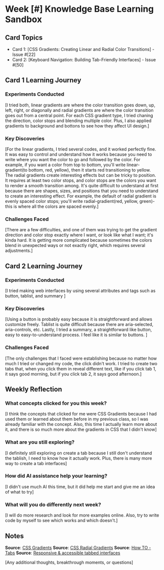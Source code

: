 # Week [#] Knowledge Base Learning Sandbox

## Card Topics

- Card 1: [CSS Gradients: Creating Linear and Radial Color Transitions] - Issue #[22]
- Card 2: [Keyboard Navigation: Building Tab-Friendly Interfaces] - Issue #[50]

## Card 1 Learning Journey

### Experiments Conducted

[I tried both, linear gradients are where the color transition goes down, up, left, right, or diagonally and radial gradients are where the color transition goes out from a central point. For each CSS gradient type, I tried chaning the direction, color stops and blending multiple color. Plus, I also applied gradients to background and bottons to see how they affect UI design.]


### Key Discoveries

[For the linear gradients, I tried several codes, and it worked perfectly fine. It was easy to control and understand how it works because you need to write where you want the color to go and followed by the color. For example, if you want a color from top to bottom, you'll write linear-gradient(to bottom, red, yellow), then it starts red transitioning to yellow. The radial gradients create interesting effects but can be tricky to position. It requires at least two color stops, and color stops are the colors you want to render a smooth transition among. It's quite difficult to understand at first because there are shapes, sizes, and positions that you need to understand to create an interesting effect. For example, the default of radial gradient is evenly spaced color stops; you'll write radial-gradient(red, yellow, green)-this is where all the colors are spaced evenly.]

### Challenges Faced

[There are a few difficulties, and one of them was trying to get the gradient direction and color stop exactly where I want, or look like what I want; it's kinda hard. It is getting more complicated because sometimes the colors blend in unexpected ways or not exactly right, which requires several adjustments.]

## Card 2 Learning Journey

### Experiments Conducted

[I tried making web interfaces by using several attributes and tags such as button, tablist, and summary ]

### Key Discoveries

[Using a button is probably easy because it is straightforward and allows customize freely. Tablist is quite difficult because there are aria-selected, aria-controls, etc. Lastly, I tried a summary, a straightforward like button, easy to easy-to-understand process. I feel like it is similar to buttons. ]

### Challenges Faced

[The only challenges that I faced were establishing because no matter how much I tried or changed my code, the click didn't work. I tried to create two tabs that, when you click them in reveal different text, like if you click tab 1, it says good morning, but if you click tab 2, it says good afternoon.]

## Weekly Reflection

### What concepts clicked for you this week?

[I think the concepts that clicked for me were CSS Gradients because I had used them or learned about them before in my previous class, so I was already familiar with the concept. Also, this time I actually learn more about it, and there is so much more about the gradients in CSS that I didn't know]

### What are you still exploring?

[I definitely still exploring on create a tab because I still don't understand the tablish, I need to know how it actually work. Plus, there is many more way to create a tab interfaces]

### How did AI assistance help your learning?

[I didn't use much AI this time, but it did help me start and give me an idea of what to try]

### What will you do differently next week?

[I will do more research and look for more examples online. Also, try to write code by myself to see which works and which doesn't.]

## Notes

**Source**: [CSS Gradients](https://www.w3schools.com/css/css3_gradients.asp)
**Source**: [CSS Radial Gradients](https://www.w3schools.com/css/css3_gradients_radial.asp)
**Source**: [How TO - Tabs](https://www.w3schools.com/howto/howto_js_tabs.asp)
**Source**: [Responsive & accessible tabbed interfaces](https://www.makethingsaccessible.com/guides/responsive-and-accessible-tabbed-interfaces/)


[Any additional thoughts, breakthrough moments, or questions]